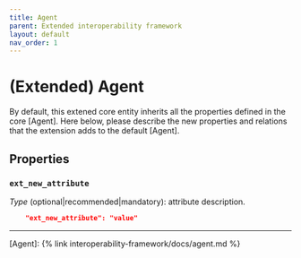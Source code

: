 ```yaml
---
title: Agent
parent: Extended interoperability framework
layout: default
nav_order: 1
---
```


# (Extended) Agent

By default, this extened core entity inherits all the properties defined in the core [Agent].
Here below, please describe the new properties and relations that the extension adds to the default [Agent].


## Properties

### `ext_new_attribute`
*Type* (optional|recommended|mandatory): attribute description.

```json
    "ext_new_attribute": "value"
```

----
[Agent]: {% link interoperability-framework/docs/agent.md %}